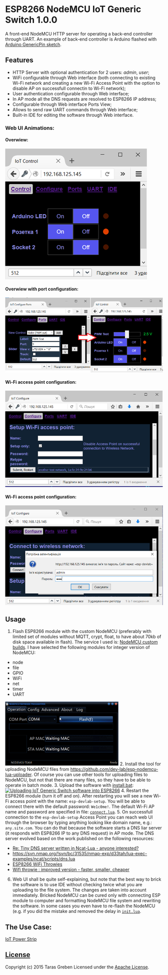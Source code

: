 # ESP8266 NodeMCU IoT Generic Switch 1.0.0
A front-end NodeMCU HTTP server for operating a back-end controller through UART. An example of back-end controller is Arduino flashed with [Arduino GenericPin sketch](https://github.com/dev-lab/arduino-generic-pin).

## Features
* HTTP Server with optional authentication for 2 users: _admin_, _user_;
* WiFi configurable through Web interface (both connecting to existing Wi-Fi network and creating a new Wi-Fi Access Point with the option to disable AP on successfull connectin to Wi-Fi network);
* User authentication configurable through Web interface;
* In AP mode all the DNS requests are resolved to ESP8266 IP address;
* Configurable through Web interface Ports View;
* Allows to send raw UART commands through Web interface;
* Built-in IDE for editing the software through Web interface.

### Web UI Animations:

#### Overwiew:
[![Web UI overview animation](https://github.com/dev-lab/blob/blob/master/iot-power-strip/generic-switch-web-ui-overview-pic.png)](https://github.com/dev-lab/blob/blob/master/iot-power-strip/generic-switch-web-ui-overview.gif)

#### Overwiew with port configuration:
[![Web UI overview with port config animation](https://github.com/dev-lab/blob/blob/master/iot-power-strip/generic-switch-web-ui-overview-with-config-port-pic.png)](https://github.com/dev-lab/blob/blob/master/iot-power-strip/generic-switch-web-ui-overview-with-config-port.gif)

#### Wi-Fi access point configuration:
[![Web UI overview with port config animation](https://github.com/dev-lab/blob/blob/master/iot-power-strip/generic-switch-web-ui-config-wifi-ap-pic.png)](https://github.com/dev-lab/blob/blob/master/iot-power-strip/generic-switch-web-ui-config-wifi-ap.gif)

#### Wi-Fi access point configuration:
[![Web UI overview with port config animation](https://github.com/dev-lab/blob/blob/master/iot-power-strip/generic-switch-web-ui-config-admin-auth-pic.png)](https://github.com/dev-lab/blob/blob/master/iot-power-strip/generic-switch-web-ui-config-admin-auth.gif)

## Usage
1. Flash ESP8266 module with the custom NodeMCU (preferably with limited set of modules without MQTT, crypt, float, to have about 70kb of disk space available in flash). The service I used is: [NodeMCU custom builds](http://nodemcu-build.com/). I have selected the following modules for integer version of NodeMCU:
  * node
  * file
  * GPIO
  * WiFi
  * net
  * timer
  * UART
  
  [![Flashing ESP8266 with custom NodeMCU](https://github.com/dev-lab/blob/blob/master/iot-power-strip/flash-nodemcu-pic.png)](https://github.com/dev-lab/blob/blob/master/iot-power-strip/flash-nodemcu.gif) 
2. Install the tool for uploading NodeMCU files from https://github.com/dev-lab/esp-nodemcu-lua-uploader. Of course you can use other tools for uploading files to NodeMCU, but not that there are many files, so they have to be able to operate in batch mode.
3. Upload the software with [install.bat](install.bat):
  [![Uploading IoT Generic Switch software into ESP8266]((https://github.com/dev-lab/blob/blob/master/iot-power-strip/upload-soft-pic.png))](https://github.com/dev-lab/blob/blob/master/iot-power-strip/upload-soft.gif)
4. Restart the ESP8266 module (turn it off and on). After restarting you will see a new Wi-Fi access point with the name: `esp-devlab-setup`. You will be able to connect there with the default password: `We1c0me!`. The default Wi-Fi AP name and password are specified in file: [`connect.lua`](src/connect.lua). 
5. On successfull connection to the `esp-devlab-setup` Access Point you can reach web UI through the browser by typing anything looking like domain name, e.g.: `any.site.com`. You can do that because the software starts a DNS liar server (it responds with ESP8266 IP to any DNS request) in AP mode. The DNS server evolved based on the work published on the following resources:
  * [Re: Tiny DNS server written in Ncat-Lua - anyone interested?](http://seclists.org/nmap-dev/2013/q3/196)
  * https://svn.nmap.org/!svn/bc/31535/nmap-exp/d33tah/lua-exec-examples/ncat/scripts/dns.lua
  * [ESP8266 WiFi Throwies](http://hackaday.com/2015/05/03/esp8266-wifi-throwies/)
  * [Wifi throwie : improved version - faster, smaller, cheaper](http://iotests.blogspot.fr/2015/10/wifi-throwie-improved-version-faster.html)
6. Web UI shall be quite self-explaining, but note that the best way to brick the software is to use IDE without checking twice what you are uploading to the file system. The changes are taken into account immediately. Bricked NodeMCU can be cured only with connecting ESP module to computer and formatting NodeMCU file system and rewriting the software. In some cases you even have to re-flash the NodeMCU (e.g. if you did the mistake and removed the delay in [`init.lua`](src/init.lua).

## The Use Case:
[IoT Power Strip](http://www.thingiverse.com/thing:1211810)

## [License](LICENSE)
Copyright (c) 2015 Taras Greben
Licensed under the [Apache License](LICENSE).
